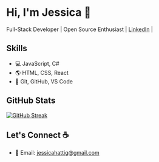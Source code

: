 <!---
jessicahattig/jessicahattig is a ✨ special ✨ repository because its `README.md` (this file) appears on your GitHub profile.
You can click the Preview link to take a look at your changes.
--->

<!-- Header Section -->
# Hi, I'm Jessica 👋

Full-Stack Developer | Open Source Enthusiast | [LinkedIn](https://www.linkedin.com/in/jessicahattig) |

<!-- Skills Section -->
## Skills
- :computer: JavaScript, C#
- :earth_americas: HTML, CSS, React
- :rocket: Git, GitHub, VS Code

<!-- GitHub Stats Section -->
## GitHub Stats
[![GitHub Streak](https://streak-stats.demolab.com?user=jessicahattig&theme=prussian)](https://git.io/streak-stats)

<!-- Footer Section -->
## Let's Connect :coffee:
- :email: Email: jessicahattig@gmail.com
